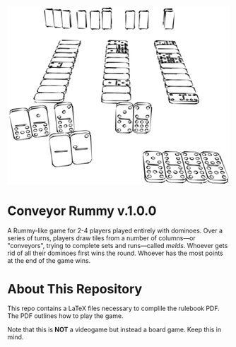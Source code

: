 ![Picture](graphics/dominoes-gameplay.png)

# Conveyor Rummy v.1.0.0
A Rummy-like game for 2-4 players played entirely with dominoes.
Over a series of turns, players draw tiles from a number of columns&mdash;or "conveyors", trying to complete sets and runs&mdash;called _melds_.
Whoever gets rid of all their dominoes first wins the round. 
Whoever has the most points at the end of the game wins.

# About This Repository
This repo contains a LaTeX files necessary to complile the rulebook PDF.
The PDF outlines how to play the game.

Note that this is **NOT** a videogame but instead a board game. Keep this in mind.